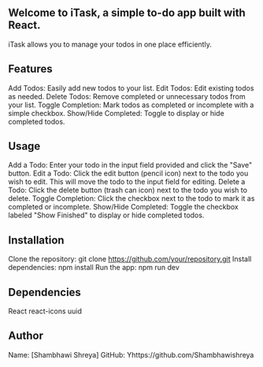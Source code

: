 ## Welcome to iTask, a simple to-do app built with React. 

iTask allows you to manage your todos in one place efficiently.

## Features
Add Todos: Easily add new todos to your list.
Edit Todos: Edit existing todos as needed.
Delete Todos: Remove completed or unnecessary todos from your list.
Toggle Completion: Mark todos as completed or incomplete with a simple checkbox.
Show/Hide Completed: Toggle to display or hide completed todos.

## Usage
Add a Todo: Enter your todo in the input field provided and click the "Save" button.
Edit a Todo: Click the edit button (pencil icon) next to the todo you wish to edit. This will move the todo to the input field for editing.
Delete a Todo: Click the delete button (trash can icon) next to the todo you wish to delete.
Toggle Completion: Click the checkbox next to the todo to mark it as completed or incomplete.
Show/Hide Completed: Toggle the checkbox labeled "Show Finished" to display or hide completed todos.

## Installation
Clone the repository: git clone https://github.com/your/repository.git
Install dependencies: npm install
Run the app: npm run dev

## Dependencies
React
react-icons
uuid

## Author
Name: [Shambhawi Shreya]
GitHub: Yhttps://github.com/Shambhawishreya